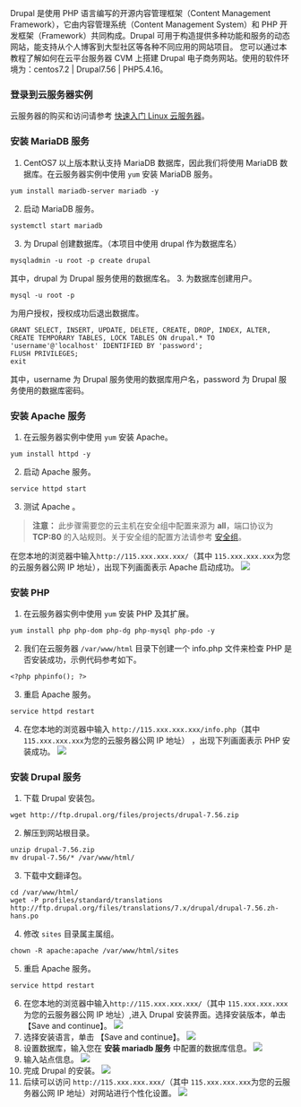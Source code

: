 Drupal 是使用 PHP 语言编写的开源内容管理框架（Content Management Framework），它由内容管理系统（Content Management System）和 PHP  开发框架（Framework）共同构成。Drupal 可用于构造提供多种功能和服务的动态网站，能支持从个人博客到大型社区等各种不同应用的网站项目。
您可以通过本教程了解如何在云平台服务器 CVM 上搭建 Drupal 电子商务网站。使用的软件环境为：centos7.2 | Drupal7.56  | PHP5.4.16。

### 登录到云服务器实例
云服务器的购买和访问请参考 [快速入门 Linux 云服务器](http://tcecqpoc.fsphere.cn/document/product/213/2936)。

### 安装 MariaDB 服务
1. CentOS7 以上版本默认支持 MariaDB 数据库，因此我们将使用 MariaDB 数据库。在云服务器实例中使用 `yum` 安装 MariaDB 服务。
```
yum install mariadb-server mariadb -y
```
2. 启动 MariaDB 服务。
```
systemctl start mariadb
```
3. 为 Drupal 创建数据库。（本项目中使用 drupal 作为数据库名）
```
mysqladmin -u root -p create drupal
```
其中，drupal 为 Drupal 服务使用的数据库名。
3. 为数据库创建用户。
```
mysql -u root -p
```
为用户授权，授权成功后退出数据库。
```
GRANT SELECT, INSERT, UPDATE, DELETE, CREATE, DROP, INDEX, ALTER, CREATE TEMPORARY TABLES, LOCK TABLES ON drupal.* TO 'username'@'localhost' IDENTIFIED BY 'password';
FLUSH PRIVILEGES;
exit
```
其中，username 为 Drupal 服务使用的数据库用户名，password 为 Drupal 服务使用的数据库密码。

### 安装 Apache 服务
1. 在云服务器实例中使用 `yum` 安装 Apache。
```
yum install httpd -y
```
2. 启动 Apache 服务。
```
service httpd start
```
3. 测试 Apache 。
>**注意：**
此步骤需要您的云主机在安全组中配置来源为 **all**，端口协议为 **TCP:80** 的入站规则。关于安全组的配置方法请参考 [安全组](http://tcecqpoc.fsphere.cn/document/product/213/5221)。

在您本地的浏览器中输入`http://115.xxx.xxx.xxx/`（其中 `115.xxx.xxx.xxx`为您的云服务器公网 IP 地址），出现下列画面表示 Apache 启动成功。
![](http://imgcache.tcecqpoc.fsphere.cn/image/mc.qcloudimg.com/static/img/3cde70e76a386b81f96ea9919280269d/image.png)

### 安装 PHP 
1. 在云服务器实例中使用 `yum` 安装 PHP 及其扩展。
```
yum install php php-dom php-dg php-mysql php-pdo -y
```
2. 我们在云服务器 `/var/www/html` 目录下创建一个 info.php 文件来检查 PHP 是否安装成功，示例代码参考如下。
```
<?php phpinfo(); ?>
```
3. 重启 Apache 服务。
```
service httpd restart
```
4. 在您本地的浏览器中输入 `http://115.xxx.xxx.xxx/info.php`（其中 `115.xxx.xxx.xxx`为您的云服务器公网 IP 地址） ，出现下列画面表示 PHP 安装成功。
![](http://imgcache.tcecqpoc.fsphere.cn/image/mc.qcloudimg.com/static/img/0bc6667d122fe85d505fbe50b507b60a/image.png)

### 安装 Drupal 服务
1. 下载 Drupal 安装包。
```
wget http://ftp.drupal.org/files/projects/drupal-7.56.zip
```
2. 解压到网站根目录。
```
unzip drupal-7.56.zip 
mv drupal-7.56/* /var/www/html/
```
3. 下载中文翻译包。
```
cd /var/www/html/
wget -P profiles/standard/translations http://ftp.drupal.org/files/translations/7.x/drupal/drupal-7.56.zh-hans.po
```
4. 修改 `sites` 目录属主属组。
```
chown -R apache:apache /var/www/html/sites
```
5. 重启 Apache 服务。
```
service httpd restart
```
6. 在您本地的浏览器中输入`http://115.xxx.xxx.xxx/`（其中 `115.xxx.xxx.xxx`为您的云服务器公网 IP 地址）,进入 Drupal 安装界面。选择安装版本，单击【Save and continue】。
![](http://imgcache.tcecqpoc.fsphere.cn/image/mc.qcloudimg.com/static/img/73f38550392e4fa6c496ed2afd0263a9/image.png)
7. 选择安装语言，单击 【Save and continue】。
![](http://imgcache.tcecqpoc.fsphere.cn/image/mc.qcloudimg.com/static/img/9ab7121915a685816504a80d347be29c/image.png)
8. 设置数据库，输入您在 **安装 mariadb 服务** 中配置的数据库信息。
![](http://imgcache.tcecqpoc.fsphere.cn/image/mc.qcloudimg.com/static/img/a4d53a2d9421be3d223862585cf1c61e/image.png)
9. 输入站点信息。
 ![](http://imgcache.tcecqpoc.fsphere.cn/image/mc.qcloudimg.com/static/img/c124ba56012c3a3bd8023a65cdb87b52/image.png)
10. 完成 Drupal 的安装。
![](http://imgcache.tcecqpoc.fsphere.cn/image/mc.qcloudimg.com/static/img/ed4795e8c6cb3183c56aeb8e18ef5d4a/image.png)
11. 后续可以访问 `http://115.xxx.xxx.xxx/`（其中 `115.xxx.xxx.xxx`为您的云服务器公网 IP 地址）对网站进行个性化设置。
![](http://imgcache.tcecqpoc.fsphere.cn/image/mc.qcloudimg.com/static/img/1c27ddd5419452fb92b8348d03586101/image.png)

